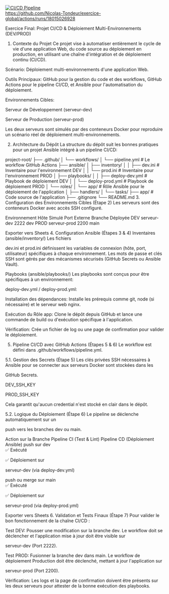 [![CI/CD Pipeline](https://github.com/Nicolas-Tondeur/exercice-global/actions/workflows/pipeline.yml/badge.svg)](https://github.com/Nicolas-Tondeur/exercice-global/actions/workflows/pipeline.yml) \
https://github.com/Nicolas-Tondeur/exercice-global/actions/runs/18015026928

Exercice Final: Projet CI/CD & Déploiement Multi-Environnements (DEV/PROD)
1. Contexte du Projet
Ce projet vise à automatiser entièrement le cycle de vie d'une application Web, du code source au déploiement en production, en utilisant une chaîne d'intégration et de déploiement continu (CI/CD).


Scénario: Déploiement multi-environnements d'une application Web.


Outils Principaux: GitHub pour la gestion du code et des workflows, GitHub Actions pour le pipeline CI/CD, et Ansible pour l'automatisation du déploiement.

Environnements Cibles:


Serveur de Développement (serveur-dev) 



Serveur de Production (serveur-prod) 


Les deux serveurs sont simulés par des conteneurs Docker pour reproduire un scénario réel de déploiement multi-environnements.


2. Architecture du Dépôt
La structure du dépôt suit les bonnes pratiques pour un projet Ansible intégré à un pipeline CI/CD:

project-root/
├── .github/
│   └── workflows/
│       └── pipeline.yml         # Le workflow GitHub Actions
├── ansible/
│   ├── inventory/
│   │   ├── dev.ini              # Inventaire pour l'environnement DEV
│   │   └── prod.ini             # Inventaire pour l'environnement PROD
│   ├── playbooks/
│   │   ├── deploy-dev.yml       # Playbook de déploiement DEV
│   │   └── deploy-prod.yml      # Playbook de déploiement PROD
│   └── roles/
│       └── app/                 # Rôle Ansible pour le déploiement de l'application
│           ├── handlers/
│           └── tasks/
├── app/                         # Code source de l'application
├── .gitignore
└── README.md
3. Configuration des Environnements Cibles (Étape 2)
Les serveurs sont des conteneurs Docker avec accès SSH configuré.

Environnement	Hôte Simulé	Port Externe	Branche Déployée
DEV	serveur-dev	2222	dev
PROD	serveur-prod	2200	main

Exporter vers Sheets
4. Configuration Ansible (Étapes 3 & 4)
Inventaires (ansible/inventory/)
Les fichiers 

dev.ini et prod.ini définissent les variables de connexion (hôte, port, utilisateur) spécifiques à chaque environnement. Les mots de passe et clés SSH sont gérés par des mécanismes sécurisés (GitHub Secrets ou Ansible Vault).


Playbooks (ansible/playbooks/)
Les playbooks sont conçus pour être spécifiques à un environnement:

deploy-dev.yml / deploy-prod.yml:


Installation des dépendances: Installe les prérequis comme git, node (si nécessaire) et le serveur web nginx.


Exécution du Rôle app: Clone le dépôt depuis GitHub et lance une commande de build ou d'exécution spécifique à l'application.


Vérification: Crée un fichier de log ou une page de confirmation pour valider le déploiement.

5. Pipeline CI/CD avec GitHub Actions (Étapes 5 & 6)
Le workflow est défini dans .github/workflows/pipeline.yml.

5.1. Gestion des Secrets (Étape 5)
Les clés privées SSH nécessaires à Ansible pour se connecter aux serveurs Docker sont stockées dans les 

GitHub Secrets.

DEV_SSH_KEY

PROD_SSH_KEY

Cela garantit qu'aucun credential n'est stocké en clair dans le dépôt.

5.2. Logique du Déploiement (Étape 6)
Le pipeline se déclenche automatiquement sur un 

push vers les branches dev ou main.

Action sur la Branche	Pipeline CI (Test & Lint)	Pipeline CD (Déploiement Ansible)
push sur dev	
✅ Exécuté 

✅ Déploiement sur 

serveur-dev (via deploy-dev.yml) 


push ou merge sur main	
✅ Exécuté 

✅ Déploiement sur 

serveur-prod (via deploy-prod.yml) 



Exporter vers Sheets
6. Validation et Tests Finaux (Étape 7)
Pour valider le bon fonctionnement de la chaîne CI/CD :

Test DEV: Pousser une modification sur la branche dev. Le workflow doit se déclencher et l'application mise à jour doit être visible sur 

serveur-dev (Port 2222).

Test PROD: Fusionner la branche dev dans main. Le workflow de déploiement Production doit être déclenché, mettant à jour l'application sur 

serveur-prod (Port 2200).


Vérification: Les logs et la page de confirmation doivent être présents sur les deux serveurs pour attester de la bonne exécution des playbooks.

